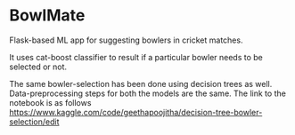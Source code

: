 # BowlMate

Flask-based ML app for suggesting bowlers in cricket matches.

It uses cat-boost classifier to result if a particular bowler needs to be selected or not.

The same bowler-selection has been done using decision trees as well.
Data-preprocessing steps for both the models are the same. 
The link to the notebook is as follows https://www.kaggle.com/code/geethapoojitha/decision-tree-bowler-selection/edit
